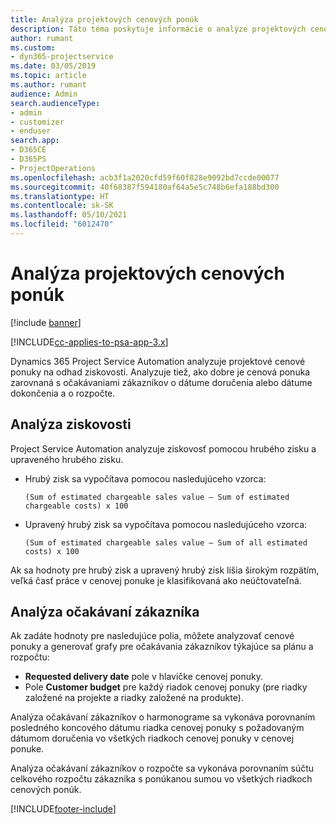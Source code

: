 ```yaml
---
title: Analýza projektových cenových ponúk
description: Táto téma poskytuje informácie o analýze projektových cenových ponúk.
author: rumant
ms.custom:
- dyn365-projectservice
ms.date: 03/05/2019
ms.topic: article
ms.author: rumant
audience: Admin
search.audienceType:
- admin
- customizer
- enduser
search.app:
- D365CE
- D365PS
- ProjectOperations
ms.openlocfilehash: acb3f1a2020cfd59f60f828e9092bd7ccde00077
ms.sourcegitcommit: 40f68387f594180af64a5e5c748b6efa188bd300
ms.translationtype: HT
ms.contentlocale: sk-SK
ms.lasthandoff: 05/10/2021
ms.locfileid: "6012470"
---
```

# <a name="analysis-of-project-quotes"></a>Analýza projektových cenových ponúk

[!include [banner](../includes/psa-now-project-operations.md)]

[!INCLUDE[cc-applies-to-psa-app-3.x](../includes/cc-applies-to-psa-app-3x.md)]

Dynamics 365 Project Service Automation analyzuje projektové cenové ponuky na odhad ziskovosti. Analyzuje tiež, ako dobre je cenová ponuka zarovnaná s očakávaniami zákazníkov o dátume doručenia alebo dátume dokončenia a o rozpočte.

## <a name="profitability-analysis"></a>Analýza ziskovosti

Project Service Automation analyzuje ziskovosť pomocou hrubého zisku a upraveného hrubého zisku.

- Hrubý zisk sa vypočítava pomocou nasledujúceho vzorca:

  `
    (Sum of estimated chargeable sales value – Sum of estimated chargeable costs) x 100
  `
- Upravený hrubý zisk sa vypočítava pomocou nasledujúceho vzorca:

  `
    (Sum of estimated chargeable sales value – Sum of all estimated costs) x 100
  `

Ak sa hodnoty pre hrubý zisk a upravený hrubý zisk líšia širokým rozpätím, veľká časť práce v cenovej ponuke je klasifikovaná ako neúčtovateľná.

## <a name="analysis-of-customer-expectations"></a>Analýza očakávaní zákazníka

Ak zadáte hodnoty pre nasledujúce polia, môžete analyzovať cenové ponuky a generovať grafy pre očakávania zákazníkov týkajúce sa plánu a rozpočtu:

- **Requested delivery date** pole v hlavičke cenovej ponuky.
- Pole **Customer budget** pre každý riadok cenovej ponuky (pre riadky založené na projekte a riadky založené na produkte).

Analýza očakávaní zákazníkov o harmonograme sa vykonáva porovnaním posledného koncového dátumu riadka cenovej ponuky s požadovaným dátumom doručenia vo všetkých riadkoch cenovej ponuky v cenovej ponuke.

Analýza očakávaní zákazníkov o rozpočte sa vykonáva porovnaním súčtu celkového rozpočtu zákazníka s ponúkanou sumou vo všetkých riadkoch cenových ponúk.


[!INCLUDE[footer-include](../includes/footer-banner.md)]